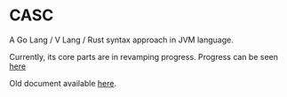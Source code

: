 # CASC
A Go Lang / V Lang / Rust syntax approach in JVM language.

Currently, its core parts are in revamping progress.
Progress can be seen [here](https://github.com/CASC-Lang/CASC/tree/revamp/TODO.md)

Old document available [here](https://github.com/CASC-Lang/CASC-doc).